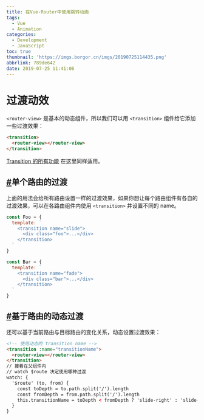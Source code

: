 ```yaml
---
title: 在Vue-Router中使用跳转动画
tags:
  - Vue
  - Animation
categories:
  - Development
  - JavaScript
toc: true
thumbnail: 'https://imgs.borgor.cn/imgs/20190725114435.png'
abbrlink: 789de642
date: 2019-07-25 11:41:06
---
```


# 过渡动效

`<router-view>` 是基本的动态组件，所以我们可以用 `<transition>` 组件给它添加一些过渡效果：

```html
<transition>
  <router-view></router-view>
</transition>
```

<!-- more -->

[Transition 的所有功能](https://cn.vuejs.org/guide/transitions.html) 在这里同样适用。

## [#](https://router.vuejs.org/zh/guide/advanced/transitions.html#单个路由的过渡)单个路由的过渡

上面的用法会给所有路由设置一样的过渡效果，如果你想让每个路由组件有各自的过渡效果，可以在各路由组件内使用 `<transition>` 并设置不同的 name。

```js
const Foo = {
  template: `
    <transition name="slide">
      <div class="foo">...</div>
    </transition>
  `
}

const Bar = {
  template: `
    <transition name="fade">
      <div class="bar">...</div>
    </transition>
  `
}
```

## [#](https://router.vuejs.org/zh/guide/advanced/transitions.html#基于路由的动态过渡)基于路由的动态过渡

还可以基于当前路由与目标路由的变化关系，动态设置过渡效果：

```html
<!-- 使用动态的 transition name -->
<transition :name="transitionName">
  <router-view></router-view>
</transition>
// 接着在父组件内
// watch $route 决定使用哪种过渡
watch: {
  '$route' (to, from) {
    const toDepth = to.path.split('/').length
    const fromDepth = from.path.split('/').length
    this.transitionName = toDepth < fromDepth ? 'slide-right' : 'slide-left'
  }
}
```